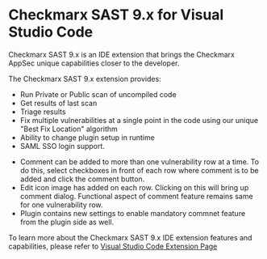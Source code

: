 # Checkmarx SAST 9.x for Visual Studio Code

Checkmarx SAST 9.x is an IDE extension that brings the Checkmarx AppSec unique capabilities closer to the developer.

The Checkmarx SAST 9.x extension provides:
- Run Private or Public scan of uncompiled code
- Get results of last scan 
- Triage results
- Fix multiple vulnerabilities at a single point in the code using our unique "Best Fix Location" algorithm
- Ability to change plugin setup in runtime
- SAML SSO login support.

* Comment can be added to more than one vulnerability row at a time. 
  To do this, select checkboxes in front of each row where comment is to be added and click the comment button.
* Edit icon image has added on each row. Clicking on this will bring up comment dialog. Functional   aspect of comment feature remains same for one vulnerability row.  
* Plugin contains new settings to enable mandatory commnet feature from the plugin side as well. 

To learn more about the Checkmarx SAST 9.x IDE extension features and capabilities, please refer to [Visual Studio Code Extension Page](https://checkmarx.com/resource/documents/en/34965-8128-visual-studio-code-extension-plugin.html)